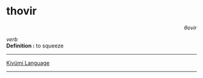 
# thovir

<div align="right"><i>θovir</i></div>

*verb*  
**Definition :** to squeeze  

---

[Kivümi Language](../README.md)

---
